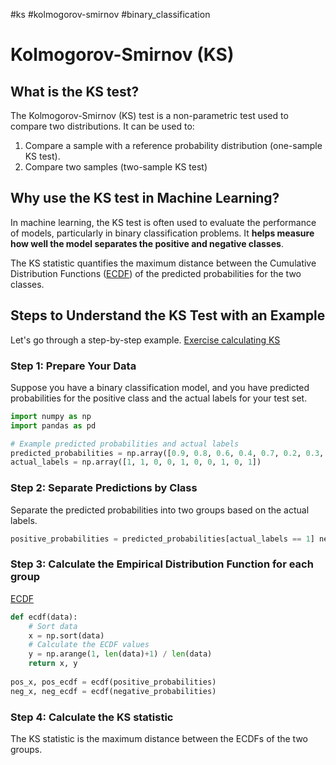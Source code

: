 #ks #kolmogorov-smirnov #binary_classification
# Kolmogorov-Smirnov (KS)

## What is the KS test?

The Kolmogorov-Smirnov (KS) test is a non-parametric test used to compare two distributions. It can be used to:

1. Compare a sample with a reference probability distribution (one-sample KS test).
2. Compare two samples (two-sample KS test)

## Why use the KS test in Machine Learning?


In machine learning, the KS test is often used to evaluate the performance of models, particularly in binary classification problems. It **helps measure how well the model separates the positive and negative classes**. 

The KS statistic quantifies the maximum distance between the Cumulative Distribution Functions ([ECDF](ECDF.md)) of the predicted probabilities for the two classes.

## Steps to Understand the KS Test with an Example

Let's go through a step-by-step example.
[Exercise calculating KS](./ks.py)

### Step 1: Prepare Your Data

Suppose you have a binary classification model, and you have predicted probabilities for the positive class and the actual labels for your test set.

```python
import numpy as np
import pandas as pd

# Example predicted probabilities and actual labels
predicted_probabilities = np.array([0.9, 0.8, 0.6, 0.4, 0.7, 0.2, 0.3, 0.1, 0.5, 0.55])
actual_labels = np.array([1, 1, 0, 0, 1, 0, 0, 1, 0, 1])
```

### Step 2: Separate Predictions by Class

Separate the predicted probabilities into two groups based on the actual labels.
```python
positive_probabilities = predicted_probabilities[actual_labels == 1] negative_probabilities = predicted_probabilities[actual_labels == 0]
```

### Step 3: Calculate  the Empirical Distribution Function for each group

[ECDF](ECDF.md)

```python
def ecdf(data): 
	# Sort data 
	x = np.sort(data) 
	# Calculate the ECDF values 
	y = np.arange(1, len(data)+1) / len(data) 
	return x, y 
	
pos_x, pos_ecdf = ecdf(positive_probabilities) 
neg_x, neg_ecdf = ecdf(negative_probabilities)
```


### Step 4: Calculate the KS statistic

The KS statistic is the maximum distance between the ECDFs of the two groups.



